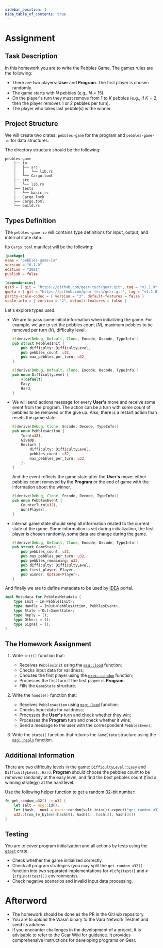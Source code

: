 ```yaml
---
sidebar_position: 1
hide_table_of_contents: true
---
```


# Assignment

## Task Description

In this homework you are to write the Pebbles Game. The games rules are the following:

- There are two players: **User** and **Program**. The first player is chosen randomly.
- The game starts with $N$ pebbles (e.g., $N = 15$).
- On the player's turn they must remove from $1$ to $K$ pebbles (e.g., if $K = 2$, then the player removes $1$ or $2$ pebbles per turn).
- The player who takes last pebble(s) is the winner.

## Project Structure

We will create two crates: `pebbles-game` for the program and `pebbles-game-io` for data structures.

The directory structure should be the following:

```text
pebbles-game
    ├── io
    │   ├── src
    │   │   └── lib.rs
    │   └── Cargo.toml
    ├── src
    │   └── lib.rs
    ├── tests
    │   └── basic.rs
    ├── Cargo.lock
    ├── Cargo.toml
    └── build.rs
```

## Types Definition

The `pebbles-game-io` will contains type definitions for input, output, and internal state data.

Its `Cargo.toml` manifest will be the following:

```toml title="io/Cargo.toml"
[package]
name = "pebbles-game-io"
version = "0.1.0"
edition = "2021"
publish = false

[dependencies]
gstd = { git = "https://github.com/gear-tech/gear.git", tag = "v1.2.0" }
gmeta = { git = "https://github.com/gear-tech/gear.git", tag = "v1.2.0" }
parity-scale-codec = { version = "3", default-features = false }
scale-info = { version = "2", default-features = false }
```

Let's explore types used.

- We are to pass some initial information when initializing the game. For example, we are to set the pebbles count ($N$), maximum pebbles to be removed per turn ($K$), difficulty level.

    ```rust title="io/src/lib.rs"
    #[derive(Debug, Default, Clone, Encode, Decode, TypeInfo)]
    pub struct PebblesInit {
        pub difficulty: DifficultyLevel,
        pub pebbles_count: u32,
        pub max_pebbles_per_turn: u32,
    }

    #[derive(Debug, Default, Clone, Encode, Decode, TypeInfo)]
    pub enum DifficultyLevel {
        #[default]
        Easy,
        Hard,
    }
    ```

- We will send actions message for every **User's** move and receive some event from the program. The action can be a turn with some count of pebbles to be removed or the give up. Also, there is a restart action than resets the game state .

    ```rust title="io/src/lib.rs"
    #[derive(Debug, Clone, Encode, Decode, TypeInfo)]
    pub enum PebblesAction {
        Turn(u32),
        GiveUp,
        Restart {
            difficulty: DifficultyLevel,
            pebbles_count: u32,
            max_pebbles_per_turn: u32,
        },
    }
    ```

    And the event reflects the game state after the **User's** move: either pebbles count removed by the **Program** or the end of game with the information about the winner.

    ```rust title="io/src/lib.rs"
    #[derive(Debug, Clone, Encode, Decode, TypeInfo)]
    pub enum PebblesEvent {
        CounterTurn(u32),
        Won(Player),
    }
    ```

- Internal game state should keep all information related to the current state of the game. Some information is set during initialization, the first player is chosen randomly, some data are change during the game.

    ```rust title="io/src/lib.rs"
    #[derive(Debug, Default, Clone, Encode, Decode, TypeInfo)]
    pub struct GameState {
        pub pebbles_count: u32,
        pub max_pebbles_per_turn: u32,
        pub pebbles_remaining: u32,
        pub difficulty: DifficultyLevel,
        pub first_player: Player,
        pub winner: Option<Player>,
    }
    ```

And finally we are to define metadata to be used by [IDEA](https://idea.gear-tech.io/programs?node=wss%3A%2F%2Ftestnet.vara.network) portal.

```rust title="io/src/lib.rs"
impl Metadata for PebblesMetadata {
    type Init = In<PebblesInit>;
    type Handle = InOut<PebblesAction, PebblesEvent>;
    type State = Out<GameState>;
    type Reply = ();
    type Others = ();
    type Signal = ();
}
```

## The Homework Assignment

1. Write `init()` function that:

    - Receives `PebblesInit` using the [`msg::load`](https://docs.gear.rs/gstd/msg/fn.load.html) function;
    - Checks input data for validness;
    - Chooses the first player using the [`exec::random`](https://docs.gear.rs/gstd/exec/fn.random.html) function;
    - Processes the first turn if the first player is **Program**.
    - Fills the `GameState` structure.

2. Write the `handle()` function that:

    - Receives `PebblesAction` using [`msg::load`](https://docs.gear.rs/gstd/msg/fn.load.html) function;
    - Checks input data for validness;
    - Processes the **User's** turn and check whether they win;
    - Processes the **Program** turn and check whether it wins;
    - Send a message to the user with the correspondent `PebblesEvent`;

3. Write the `state()` function that returns the `GameState` structure using the [`msg::reply`](https://docs.gear.rs/gstd/msg/fn.reply.html) function.

## Additional Information

There are two difficulty levels in the game: `DifficultyLevel::Easy` and `DifficultyLevel::Hard`. **Program** should choose the pebbles count to be removed randomly at the easy level, and find the best pebbles count (find a winning strategy) at the hard level.

Use the following helper function to get a random 32-bit number:

```rust
fn get_random_u32() -> u32 {
    let salt = msg::id();
    let (hash, _num) = exec::random(salt.into()).expect("get_random_u32(): random call failed");
    u32::from_le_bytes([hash[0], hash[1], hash[2], hash[3]])
}
```

## Testing

You are to cover program initialization and all actions by tests using the [`gtest`](https://docs.gear.rs/gtest/) crate.

- Check whether the game initialized correctly.
- Check all program strategies (you may split the `get_random_u32()` function into two separated implementations for `#[cfg(test)]` and `#[cfg(not(test))]` environments).
- Check negative scenarios and invalid input data processing.

# Afterword

- The homework should be done as the PR in the GitHub repository.
- You are to upload the Wasm binary to the Vara Network Testnet and send its address.
- If you encounter challenges in the development of a project, it is advisable to refer to the [Gear Wiki](https://wiki.gear-tech.io/docs/developing-contracts/introduction) for guidance. It provides comprehensive instructions for developing programs on Gear.
